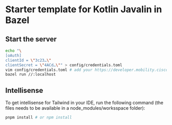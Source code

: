 # Starter template for Kotlin Javalin in Bazel

## Start the server

```bash
echo "\
[oAuth]
clientId = \"3c23…\"
clientSecret = \"4ACd…\"" > config/credentials.toml
vim config/credentials.toml # add your https://developer.mobility.cisco.com/ OAuth credentials here
bazel run //:localhost
```

## Intellisense

To get intellisense for Tailwind in your IDE, run the following command (the files needs to be available in a
node_modules/worksspace folder):

```bash
pnpm install # or npm install
```
